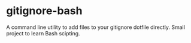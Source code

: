 # gitignore-bash
A command line utility to add files to your gitignore dotfile directly.
Small project to learn Bash scipting.

